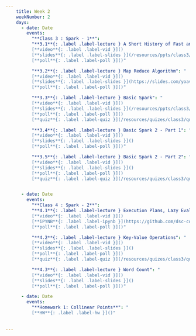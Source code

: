 ```yaml
---
    title: Week 2 
    weekNumber: 2
    days:
      - date: Date
        events:
          "**Class 3 : Spark - 1**": 
          "**3.1**{: .label .label-lecture } A Short History of Fast and Affordable Computing": "
          [**video**{: .label .label-vid }]() 
          [**slides**{: .label .label-slides }](/resources/ppts/class3/0.History.pptx) 
          [**poll**{: .label .label-poll }]()"

          "**3.2**{: .label .label-lecture } Map Reduce Algorithm": "
          [**video**{: .label .label-vid }]() 
          [**slides**{: .label .label-slides }](https://slides.com/yoavfreund/map-reduce-1) 
          [**poll**{: .label .label-poll }]()"

          "**3.3**{: .label .label-lecture } Basic Spark": "
          [**video**{: .label .label-vid }]() 
          [**slides**{: .label .label-slides }](/resources/ppts/class3/2.SparkContextAndRDD.pptx) 
          [**poll**{: .label .label-poll }]() 
          [**quiz**{: .label .label-quiz }](/resources/quizes/class3/quizMapReduce1.pdf)"

          "**3.4**{: .label .label-lecture } Basic Spark 2 - Part 1": "
          [**video**{: .label .label-vid }]() 
          [**slides**{: .label .label-slides }]() 
          [**poll**{: .label .label-poll }]()"

          "**3.5**{: .label .label-lecture } Basic Spark 2 - Part 2": "
          [**video**{: .label .label-vid }]() 
          [**slides**{: .label .label-slides }]() 
          [**poll**{: .label .label-poll }]() 
          [**quiz**{: .label .label-quiz }](/resources/quizes/class3/quizMapReduce2.pdf)"


      - date: Date
        events:
          "**Class 4 : Spark - 2**":
          "**4.1**{: .label .label-lecture } Execution Plans, Lazy Evaluation and Caching": "
          [**video**{: .label .label-vid }]() 
          [**iPYNB**{: .label .label-ipynb }](https://github.com/dsc-courses/bigdata-2023-sp-notebooks/blob/master/notebooks/Section1-Basics/1.BasicSpark/3.%20Execution%20plans%2C%20Lazy%20Evaluation%2C%20and%20caching.ipynb) 
          [**poll**{: .label .label-poll }]()"

          "**4.2**{: .label .label-lecture } Key-Value Operations": "
          [**video**{: .label .label-vid }]() 
          [**slides**{: .label .label-slides }]() 
          [**poll**{: .label .label-poll }]()
          [**quiz**{: .label .label-quiz }](/resources/quizes/class3/quiz2.pdf)"

          "**4.3**{: .label .label-lecture } Word Count": "
          [**video**{: .label .label-vid }]() 
          [**slides**{: .label .label-slides }]() 
          [**poll**{: .label .label-poll }]()"

      - date: Date
        events:
          "**Homework 1: Collinear Points**": "
          [**HW**{: .label .label-hw }]()"
          
   
---
```

